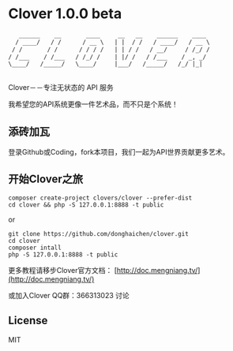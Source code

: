 Clover 1.0.0 beta
=======================================
``` html
   ______    __       ____     __   __    ______    ____ 
  / ____/   / /      / __ \   | |  / /   / ____/   / __ \
 / /       / /      / / / /   | | / /   / __/     / /_/ /
/ /___    / /___   / /_/ /    | |/ /   / /___    / _, _/ 
\____/   /_____/   \____/     |___/   /_____/   /_/ |_|  
                                                   
```

Clover－－专注无状态的 API 服务

我希望您的API系统更像一件艺术品，而不只是个系统！


## 添砖加瓦

登录Github或Coding，fork本项目，我们一起为API世界贡献更多艺术。


## 开始Clover之旅

```shell
composer create-project clovers/clover --prefer-dist
cd clover && php -S 127.0.0.1:8888 -t public
```
or


```shell
git clone https://github.com/donghaichen/clover.git
cd clover
composer intall
php -S 127.0.0.1:8888 -t public
```

更多教程请移步Clover官方文档： [http://doc.mengniang.tv/](http://doc.mengniang.tv/)

或加入Clover QQ群：366313023 讨论



## License

MIT